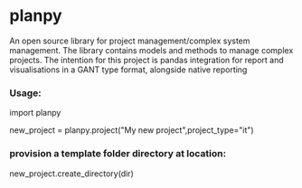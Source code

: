 <h1>planpy</h1>

An open source library for project management/complex system management. The library contains models and methods to manage complex projects. The intention for this project is pandas integration for report and visualisations in a GANT type format, alongside native reporting



<h3>Usage:</h3>


import planpy

new_project = planpy.project("My new project",project_type="it")


<h3>provision a template folder directory at location:</h3>

new_project.create_directory(dir)


